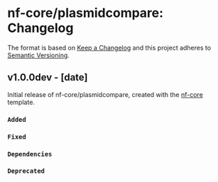 # nf-core/plasmidcompare: Changelog

The format is based on [Keep a Changelog](https://keepachangelog.com/en/1.0.0/)
and this project adheres to [Semantic Versioning](https://semver.org/spec/v2.0.0.html).

## v1.0.0dev - [date]

Initial release of nf-core/plasmidcompare, created with the [nf-core](https://nf-co.re/) template.

### `Added`

### `Fixed`

### `Dependencies`

### `Deprecated`
